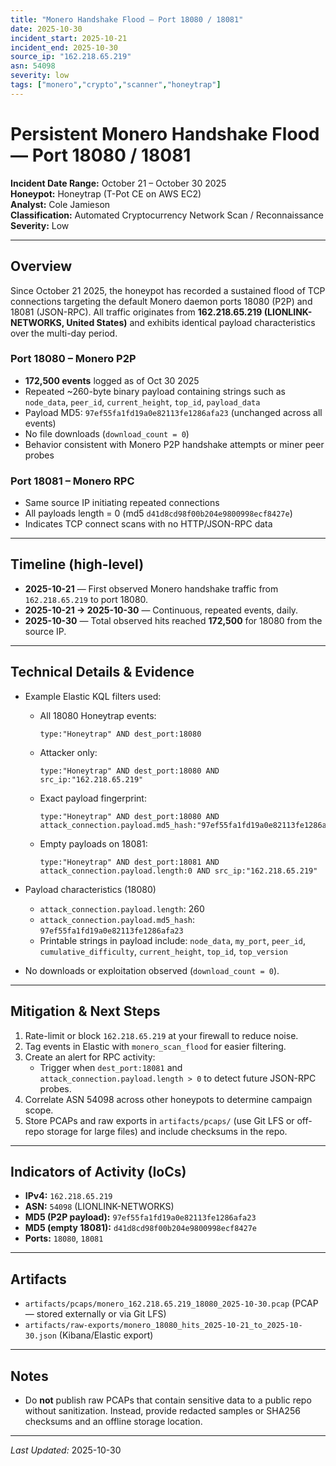 ```yaml
---
title: "Monero Handshake Flood — Port 18080 / 18081"
date: 2025-10-30
incident_start: 2025-10-21
incident_end: 2025-10-30
source_ip: "162.218.65.219"
asn: 54098
severity: low
tags: ["monero","crypto","scanner","honeytrap"]
---
```


# Persistent Monero Handshake Flood — Port 18080 / 18081

**Incident Date Range:** October 21 – October 30 2025  
**Honeypot:** Honeytrap (T-Pot CE on AWS EC2)  
**Analyst:** Cole Jamieson  
**Classification:** Automated Cryptocurrency Network Scan / Reconnaissance  
**Severity:** Low

---

## Overview
Since October 21 2025, the honeypot has recorded a sustained flood of TCP connections targeting the default Monero daemon ports 18080 (P2P) and 18081 (JSON-RPC). All traffic originates from **162.218.65.219 (LIONLINK-NETWORKS, United States)** and exhibits identical payload characteristics over the multi-day period.

### Port 18080 – Monero P2P
* **172,500 events** logged as of Oct 30 2025  
* Repeated ~260-byte binary payload containing strings such as `node_data`, `peer_id`, `current_height`, `top_id`, `payload_data`  
* Payload MD5: `97ef55fa1fd19a0e82113fe1286afa23` (unchanged across all events)  
* No file downloads (`download_count = 0`)  
* Behavior consistent with Monero P2P handshake attempts or miner peer probes

### Port 18081 – Monero RPC
* Same source IP initiating repeated connections  
* All payloads length = 0 (md5 `d41d8cd98f00b204e9800998ecf8427e`)  
* Indicates TCP connect scans with no HTTP/JSON-RPC data

---

## Timeline (high-level)
* **2025-10-21** — First observed Monero handshake traffic from `162.218.65.219` to port 18080.  
* **2025-10-21 → 2025-10-30** — Continuous, repeated events, daily.  
* **2025-10-30** — Total observed hits reached **172,500** for 18080 from the source IP.

---

## Technical Details & Evidence
* Example Elastic KQL filters used:
  * All 18080 Honeytrap events:
    ```
    type:"Honeytrap" AND dest_port:18080
    ```
  * Attacker only:
    ```
    type:"Honeytrap" AND dest_port:18080 AND src_ip:"162.218.65.219"
    ```
  * Exact payload fingerprint:
    ```
    type:"Honeytrap" AND dest_port:18080 AND attack_connection.payload.md5_hash:"97ef55fa1fd19a0e82113fe1286afa23"
    ```
  * Empty payloads on 18081:
    ```
    type:"Honeytrap" AND dest_port:18081 AND attack_connection.payload.length:0 AND src_ip:"162.218.65.219"
    ```

* Payload characteristics (18080)
  * `attack_connection.payload.length`: 260
  * `attack_connection.payload.md5_hash`: `97ef55fa1fd19a0e82113fe1286afa23`
  * Printable strings in payload include: `node_data`, `my_port`, `peer_id`, `cumulative_difficulty`, `current_height`, `top_id`, `top_version`

* No downloads or exploitation observed (`download_count = 0`).

---

## Mitigation & Next Steps
1. Rate-limit or block `162.218.65.219` at your firewall to reduce noise.  
2. Tag events in Elastic with `monero_scan_flood` for easier filtering.  
3. Create an alert for RPC activity:
   * Trigger when `dest_port:18081` and `attack_connection.payload.length > 0` to detect future JSON-RPC probes.  
4. Correlate ASN 54098 across other honeypots to determine campaign scope.  
5. Store PCAPs and raw exports in `artifacts/pcaps/` (use Git LFS or off-repo storage for large files) and include checksums in the repo.

---

## Indicators of Activity (IoCs)
* **IPv4:** `162.218.65.219`  
* **ASN:** `54098` (LIONLINK-NETWORKS)  
* **MD5 (P2P payload):** `97ef55fa1fd19a0e82113fe1286afa23`  
* **MD5 (empty 18081):** `d41d8cd98f00b204e9800998ecf8427e`  
* **Ports:** `18080`, `18081`

---

## Artifacts
* `artifacts/pcaps/monero_162.218.65.219_18080_2025-10-30.pcap`  (PCAP — stored externally or via Git LFS)  
* `artifacts/raw-exports/monero_18080_hits_2025-10-21_to_2025-10-30.json` (Kibana/Elastic export)

---

## Notes
* Do **not** publish raw PCAPs that contain sensitive data to a public repo without sanitization. Instead, provide redacted samples or SHA256 checksums and an offline storage location.

---

*Last Updated:* 2025-10-30
